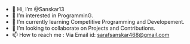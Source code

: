 - 👋 Hi, I’m @Sanskar13
- 👀 I’m interested in ProgramminG.
- 🌱 I’m currently learning Competitive Programming and Developement.
- 💞️ I’m looking to collaborate on Projects and Contributions.
- 📫 How to reach me : Via Email id: sarafsanskar468@gmail.com

<!---
Sanskar13/Sanskar13 is a ✨ special ✨ repository because its `README.md` (this file) appears on your GitHub profile.
You can click the Preview link to take a look at your changes.
--->
